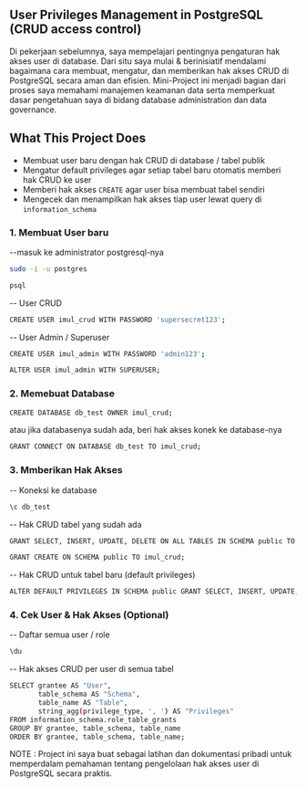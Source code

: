 ## User Privileges Management in PostgreSQL (CRUD access control)

Di pekerjaan sebelumnya, saya mempelajari pentingnya pengaturan hak akses user di database. Dari situ saya mulai & berinisiatif mendalami bagaimana cara membuat, mengatur, dan memberikan hak akses CRUD di PostgreSQL secara aman dan efisien. Mini-Project ini menjadi bagian dari proses saya memahami manajemen keamanan data serta memperkuat dasar pengetahuan saya di bidang database administration dan data governance.

## What This Project Does
- Membuat user baru dengan hak CRUD di database / tabel publik  
- Mengatur default privileges agar setiap tabel baru otomatis memberi hak CRUD ke user  
- Memberi hak akses `CREATE` agar user bisa membuat tabel sendiri  
- Mengecek dan menampilkan hak akses tiap user lewat query di `information_schema`

### 1. Membuat User baru

--masuk ke administrator postgresql-nya
```bash 
sudo -i -u postgres
```

```bash 
psql
```

-- User CRUD

```bash 
CREATE USER imul_crud WITH PASSWORD 'supersecret123';
```

-- User Admin / Superuser

```bash 
CREATE USER imul_admin WITH PASSWORD 'admin123';
```
```bash 
ALTER USER imul_admin WITH SUPERUSER;
```

### 2. Memebuat Database

```bash 
CREATE DATABASE db_test OWNER imul_crud;
```
atau jika databasenya sudah ada, beri hak akses konek ke database-nya

```bash 
GRANT CONNECT ON DATABASE db_test TO imul_crud;
```

### 3. Mmberikan Hak Akses

-- Koneksi ke database

```bash 
\c db_test
```

-- Hak CRUD tabel yang sudah ada

```bash 
GRANT SELECT, INSERT, UPDATE, DELETE ON ALL TABLES IN SCHEMA public TO imul_crud;
```
```bash 
GRANT CREATE ON SCHEMA public TO imul_crud;
```

-- Hak CRUD untuk tabel baru (default privileges)

```bash 
ALTER DEFAULT PRIVILEGES IN SCHEMA public GRANT SELECT, INSERT, UPDATE, DELETE ON TABLES TO imul_crud;
```

### 4. Cek User & Hak Akses (Optional)

-- Daftar semua user / role

```bash 
\du
```

-- Hak akses CRUD per user di semua tabel

```bash 
SELECT grantee AS "User",
       table_schema AS "Schema",
       table_name AS "Table",
       string_agg(privilege_type, ', ') AS "Privileges"
FROM information_schema.role_table_grants
GROUP BY grantee, table_schema, table_name
ORDER BY grantee, table_schema, table_name;
```

NOTE : Project ini saya buat sebagai latihan dan dokumentasi pribadi untuk memperdalam pemahaman tentang pengelolaan hak akses user di PostgreSQL secara praktis.




